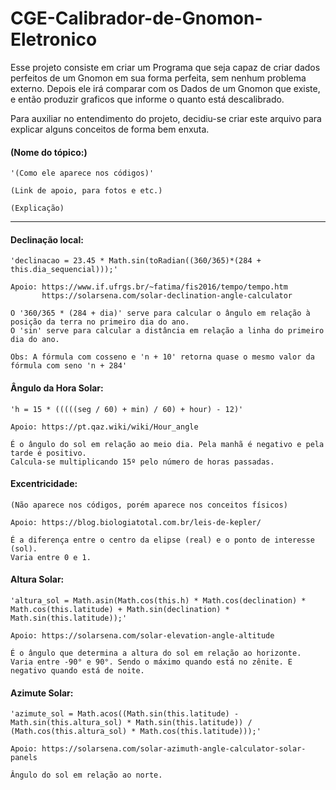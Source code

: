 # CGE-Calibrador-de-Gnomon-Eletronico
Esse projeto consiste em criar um Programa que seja capaz de criar dados perfeitos de um Gnomon em sua forma perfeita, sem nenhum problema externo. Depois ele irá comparar com os Dados de um Gnomon que existe, e então produzir graficos que informe o quanto está descalibrado.

Para auxiliar no entendimento do projeto, decidiu-se criar este arquivo para explicar alguns conceitos de forma bem enxuta.

#### (Nome do tópico:)
	'(Como ele aparece nos códigos)'

	(Link de apoio, para fotos e etc.)

	(Explicação)

---------------

#### Declinação local:
	'declinacao = 23.45 * Math.sin(toRadian((360/365)*(284 + this.dia_sequencial)));'

	Apoio: https://www.if.ufrgs.br/~fatima/fis2016/tempo/tempo.htm
		   https://solarsena.com/solar-declination-angle-calculator

	O '360/365 * (284 + dia)' serve para calcular o ângulo em relação à posição da terra no primeiro dia do ano.
	O 'sin' serve para calcular a distância em relação a linha do primeiro dia do ano.

	Obs: A fórmula com cosseno e 'n + 10' retorna quase o mesmo valor da fórmula com seno 'n + 284'

#### Ângulo da Hora Solar:
	'h = 15 * (((((seg / 60) + min) / 60) + hour) - 12)'

	Apoio: https://pt.qaz.wiki/wiki/Hour_angle
	
	É o ângulo do sol em relação ao meio dia. Pela manhã é negativo e pela tarde é positivo.
	Calcula-se multiplicando 15º pelo número de horas passadas.

#### Excentricidade:
	(Não aparece nos códigos, porém aparece nos conceitos físicos)

	Apoio: https://blog.biologiatotal.com.br/leis-de-kepler/

	É a diferença entre o centro da elipse (real) e o ponto de interesse (sol).
	Varia entre 0 e 1.

#### Altura Solar:
	'altura_sol = Math.asin(Math.cos(this.h) * Math.cos(declination) * Math.cos(this.latitude) + Math.sin(declination) * Math.sin(this.latitude));'

	Apoio: https://solarsena.com/solar-elevation-angle-altitude

	É o ângulo que determina a altura do sol em relação ao horizonte.
	Varia entre -90° e 90°. Sendo o máximo quando está no zênite. E negativo quando está de noite.

#### Azimute Solar:
	'azimute_sol = Math.acos((Math.sin(this.latitude) - Math.sin(this.altura_sol) * Math.sin(this.latitude)) / (Math.cos(this.altura_sol) * Math.cos(this.latitude)));'

	Apoio: https://solarsena.com/solar-azimuth-angle-calculator-solar-panels

	Ângulo do sol em relação ao norte.